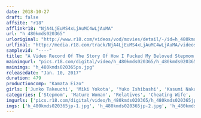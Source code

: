 ```yaml
---
date: 2018-10-27
draft: false
affsite: "r18"
afflinkr18: "NjA4LjEuMS4xLjAuMC4wLjAuMA"
url: "h_480kmds020365"
urloriginal: "http://www.r18.com/videos/vod/movies/detail/-/id=h_480kmds020365"
urlfinal: "http://media.r18.com/track/NjA4LjEuMS4xLjAuMC4wLjAuMA/videos/vod/movies/detail/-/id=h_480kmds020365"
samplevid: "----"
title: "A Video Record Of The Story Of How I Fucked My Beloved Stepmom 30 Ladies/8 Hours"
mainimgurl: "pics.r18.com/digital/video/h_480kmds020365/h_480kmds020365ps.jpg"
mainimgs: "h_480kmds020365ps.jpg"
releasedate: "Jan. 10, 2017"
duration: 479
productioncomp: "Kamata Eizo"
girls: ['Junko Takeuchi', 'Miki Yokota', 'Yuko Ishibashi', 'Kasumi Nakayama']
categories: ['Stepmom', 'Mature Woman', 'Relatives', 'Cheating Wife', 'Over 4 Hours']
imgurls: ['pics.r18.com/digital/video/h_480kmds020365/h_480kmds020365jp-1.jpg', 'pics.r18.com/digital/video/h_480kmds020365/h_480kmds020365jp-2.jpg', 'pics.r18.com/digital/video/h_480kmds020365/h_480kmds020365jp-3.jpg', 'pics.r18.com/digital/video/h_480kmds020365/h_480kmds020365jp-4.jpg', 'pics.r18.com/digital/video/h_480kmds020365/h_480kmds020365jp-5.jpg', 'pics.r18.com/digital/video/h_480kmds020365/h_480kmds020365jp-6.jpg', 'pics.r18.com/digital/video/h_480kmds020365/h_480kmds020365jp-7.jpg', 'pics.r18.com/digital/video/h_480kmds020365/h_480kmds020365jp-8.jpg', 'pics.r18.com/digital/video/h_480kmds020365/h_480kmds020365jp-9.jpg', 'pics.r18.com/digital/video/h_480kmds020365/h_480kmds020365jp-10.jpg', 'pics.r18.com/digital/video/h_480kmds020365/h_480kmds020365jp-11.jpg', 'pics.r18.com/digital/video/h_480kmds020365/h_480kmds020365jp-12.jpg', 'pics.r18.com/digital/video/h_480kmds020365/h_480kmds020365jp-13.jpg', 'pics.r18.com/digital/video/h_480kmds020365/h_480kmds020365jp-14.jpg', 'pics.r18.com/digital/video/h_480kmds020365/h_480kmds020365jp-15.jpg', 'pics.r18.com/digital/video/h_480kmds020365/h_480kmds020365jp-16.jpg', 'pics.r18.com/digital/video/h_480kmds020365/h_480kmds020365jp-17.jpg', 'pics.r18.com/digital/video/h_480kmds020365/h_480kmds020365jp-18.jpg', 'pics.r18.com/digital/video/h_480kmds020365/h_480kmds020365jp-19.jpg', 'pics.r18.com/digital/video/h_480kmds020365/h_480kmds020365jp-20.jpg']
imgs: ['h_480kmds020365jp-1.jpg', 'h_480kmds020365jp-2.jpg', 'h_480kmds020365jp-3.jpg', 'h_480kmds020365jp-4.jpg', 'h_480kmds020365jp-5.jpg', 'h_480kmds020365jp-6.jpg', 'h_480kmds020365jp-7.jpg', 'h_480kmds020365jp-8.jpg', 'h_480kmds020365jp-9.jpg', 'h_480kmds020365jp-10.jpg', 'h_480kmds020365jp-11.jpg', 'h_480kmds020365jp-12.jpg', 'h_480kmds020365jp-13.jpg', 'h_480kmds020365jp-14.jpg', 'h_480kmds020365jp-15.jpg', 'h_480kmds020365jp-16.jpg', 'h_480kmds020365jp-17.jpg', 'h_480kmds020365jp-18.jpg', 'h_480kmds020365jp-19.jpg', 'h_480kmds020365jp-20.jpg']
---
```

